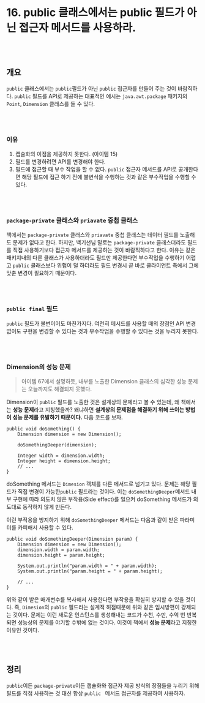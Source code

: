 # 16. public 클래스에서는 public 필드가 아닌 접근자 메서드를 사용하라.
<br>
<br>


## 개요
`public` 클래스에서는 `public`필드가 아닌 `public` 접근자를 만들어 주는 것이 바람직하다.  `public` 필드를 API로 제공하는 대표적인 예시는 `java.awt.package` 패키지의 `Point`, `Dimension` 클래스를 들 수 있다.

<br>
<br>

### 이유
1. 캡슐화의 이점을 제공하지 못한다. (아이템 15)
2. 필드를 변경하려면 API를 변경해야 한다.
3. 필드에 접근할 때 부수 작업을 할 수 없다. 
   `public` 접근자 메서드를 API로 공개한다면 해당 필드에 접근 하기 전에 불변식을 수행하는 것과 같은 부수작업을 수행할 수 있다.


<br>
<br>


### `package-private` 클래스와 `priavate` 중첩 클래스
책에서는 `package-private` 클래스와 `priavate` 중첩 클래스는 데이터 필드를 노출해도 문제가 없다고 한다. 
 하지만, 백기선님 말로는 `package-private` 클래스더라도 필드를 직접 사용하기보다 접근자 메서드를 제공하는 것이 바람직하다고 한다. 이유는 같은 패키지내의 다른 클래스가 사용하더라도 필드만 제공한다면 부수작업을 수행하기 어렵고 `public` 클래스보다 위험이 덜 하더라도 필드 변경시 곧 바로 클라이언트 측에서 그에 맞춘 변경이 필요하기 때문이다.


<br>
<br>


### `public final`  필드
`public` 필드가 불변이어도 마찬가지다. 여전히 메서드를 사용할 때의 장점인 API 변경 없이도 구현을 변경할 수 있다는 것과 부수작업을 수행할 수 있다는 것을 누리지 못한다.

<br>
<br>


### Dimension의 성능 문제
> 아이템 67에서 설명하듯, 내부를 노출한 Dimension 클래스의 심각한 성능 문제는 오늘까지도 해결되지 못했다.

Dimension이 `public` 필드를 노출한 것은 설계상의 문제라고 볼 수 있는데, 왜 책에서는 **성능 문제**라고 지칭했을까? 왜냐하면 **설계상의 문제점을 해결하기 위해 쓰이는 방법이 성능 문제를 유발하기 때문이다.** 다음 코드를 보자.
```
public void doSomething() {
	Dimension dimension = new Dimension();

	doSomethingDeeper(dimension);

	Integer width = dimension.width;
	Integer height = dimension.height;
	// ...
}
```
doSomething 메서드는 `Dimesion` 객체를 다른 메서드로 넘기고 있다. 문제는 해당 필드가  직접 변경이 가능한`public`  필드라는 것이다. 이는 `doSomethingDeeper`메서드 내부 구현에 따라 의도치 않은 부작용(Side effect)를 일으켜 doSomething 메서드가 의도대로 동작하지 않게 만든다. 

 이런 부작용을 방지하기 위해  `doSomethingDeeper` 메서드는 다음과 같이 받은 파라미터를 카피해서 사용할 수 있다.
```
public void doSomethingDeeper(Dimension param) {
	Dimension dimension = new Dimension();
	dimension.width = param.width;
	dimension.height = param.height;

	System.out.println("param.width = " + param.width);
	System.out.println("param.height = " + param.height);

	// ...
}
```
위와 같이 받은 매개변수를 복사해서 사용한다면 부작용을 확실히 방지할 수 있을 것이다. 즉, `Dimesion`의  `public` 필드라는 설계적 허점때문에 위와 같은 임시방편이 강제되는 것이다. 문제는 이런 새로운 인스턴스를 생성해내는 코드가 수천, 수만, 수억 번 반복되면 성능상의 문제를 야기할 수밖에 없는 것이다. 이것이 책에서 **성능 문제**라고 지칭한 이유인 것이다.


<br>
<br>


## 정리
`public`이든 `package-private`이든 캡슐화와 접근자 제공 방식의 장점들을 누리기 위해 필드를 직접 사용하는 것 대신 항상 `public ` 메서드 접근자를 제공하여 사용하자.